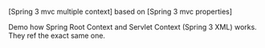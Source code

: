

[Spring 3 mvc multiple context] based on [Spring 3 mvc properties]

Demo how  Spring Root Context and Servlet Context (Spring 3 XML) works. They ref the exact same one.